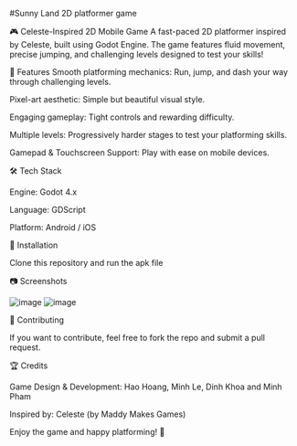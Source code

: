 #Sunny Land 2D platformer game


🎮 Celeste-Inspired 2D Mobile Game
A fast-paced 2D platformer inspired by Celeste, built using Godot Engine. The game features fluid movement, precise jumping, and challenging levels designed to test your skills!

📌 Features
Smooth platforming mechanics: Run, jump, and dash your way through challenging levels.

Pixel-art aesthetic: Simple but beautiful visual style.

Engaging gameplay: Tight controls and rewarding difficulty.

Multiple levels: Progressively harder stages to test your platforming skills.

Gamepad & Touchscreen Support: Play with ease on mobile devices.

🛠️ Tech Stack

Engine: Godot 4.x

Language: GDScript

Platform: Android / iOS

🚀 Installation

Clone this repository and run the apk file

📷 Screenshots

![image](https://github.com/user-attachments/assets/e5ac1997-9ccf-48f3-a996-b165f3e75ff7)
![image](https://github.com/user-attachments/assets/0eee7cfc-cd4d-4655-92c5-6c830dc0b6d7)

🤝 Contributing

If you want to contribute, feel free to fork the repo and submit a pull request.

🏆 Credits

Game Design & Development: Hao Hoang, Minh Le, Dinh Khoa and Minh Pham

Inspired by: Celeste (by Maddy Makes Games)

Enjoy the game and happy platforming! 🚀
